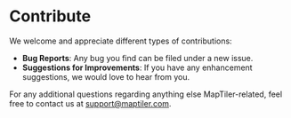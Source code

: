 # Contribute

We welcome and appreciate different types of contributions:
- **Bug Reports**: Any bug you find can be filed under a new issue.
- **Suggestions for Improvements**: If you have any enhancement suggestions, we would love to hear from you.

For any additional questions regarding anything else MapTiler-related, feel free to contact us at support@maptiler.com.
